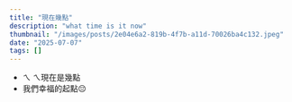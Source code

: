 ```yaml
---
title: "現在幾點"
description: "what time is it now"
thumbnail: "/images/posts/2e04e6a2-819b-4f7b-a11d-70026ba4c132.jpeg"
date: "2025-07-07"
tags: []
---
```

- ㄟ ㄟ現在是幾點
- 我們幸福的起點😔
